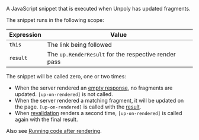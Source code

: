 A JavaScript snippet that is executed when Unpoly has updated fragments.

The snippet runs in the following scope:

| Expression | Value                                                |
|------------|------------------------------------------------------|
| `this`     | The link being followed                              |
| `result`   | The `up.RenderResult` for the respective render pass |

The snippet will be called zero, one or two times:

- When the server rendered an [empty response](https://unpoly.com/skipping-rendering#rendering-nothing), no fragments are updated. `[up-on-rendered]` is not called.
- When the server rendered a matching fragment, it will be updated on the page. `[up-on-rendered]` is called with the [result](https://unpoly.com/up.RenderResult).
- When [revalidation](https://unpoly.com/caching#revalidation) renders a second time, `[up-on-rendered]` is called again with the final result.

Also see [Running code after rendering](https://unpoly.com/render-lifecycle#running-code-after-rendering).

